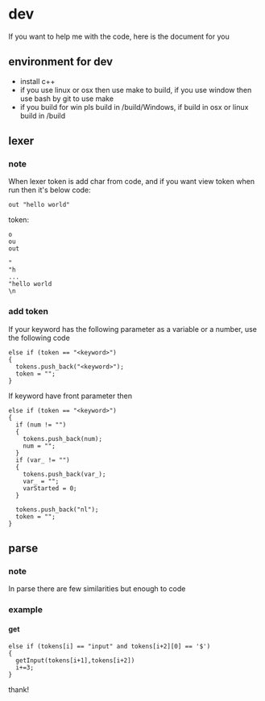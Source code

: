# dev
If you want to help me with the code, here is the document for you
## environment for dev
- install c++
- if you use linux or osx then use make to build, if you use window then use bash by git to use make
- if you build for win pls build in /build/Windows, if build in osx or linux build in /build

## lexer
### note
When lexer token is add char from code, and if you want view token when run then it's below
code:
```
out "hello world"
```
token:
```
o
ou
out
 
"
"h
...
"hello world
\n
```
### add token
If your keyword has the following parameter as a variable or a number, use the following code
```
else if (token == "<keyword>") 
{
  tokens.push_back("<keyword>");
  token = "";
}
```
If keyword have front parameter then
```
else if (token == "<keyword>")
{
  if (num != "")
  {
    tokens.push_back(num);
    num = "";
  }
  if (var_ != "")
  {
    tokens.push_back(var_);
    var_ = "";
    varStarted = 0;
  }

  tokens.push_back("nl");
  token = "";
}
```

## parse
### note 
In parse there are few similarities but enough to code
### example
#### get
```
else if (tokens[i] == "input" and tokens[i+2][0] == '$')
{
  getInput(tokens[i+1],tokens[i+2])
  i+=3;
}
```

thank!
